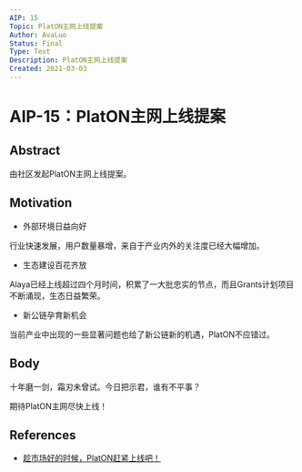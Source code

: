 ```yaml
---
AIP: 15
Topic: PlatON主网上线提案
Author: AvaLuo
Status: Final 
Type: Text
Description: PlatON主网上线提案
Created: 2021-03-03
---
```


# AIP-15：PlatON主网上线提案

## Abstract

由社区发起PlatON主网上线提案。

## Motivation

* 外部环境日益向好

行业快速发展，用户数量暴增，来自于产业内外的关注度已经大幅增加。

* 生态建设百花齐放

Alaya已经上线超过四个月时间，积累了一大批忠实的节点，而且Grants计划项目不断涌现，生态日益繁荣。

* 新公链孕育新机会

当前产业中出现的一些显著问题也给了新公链新的机遇，PlatON不应错过。

## Body

十年磨一剑，霜刃未曾试。今日把示君，谁有不平事？

期待PlatON主网尽快上线！

## References

- [趁市场好的时候，PlatON赶紧上线吧！](https://forum.latticex.foundation/t/topic/4134/141)
